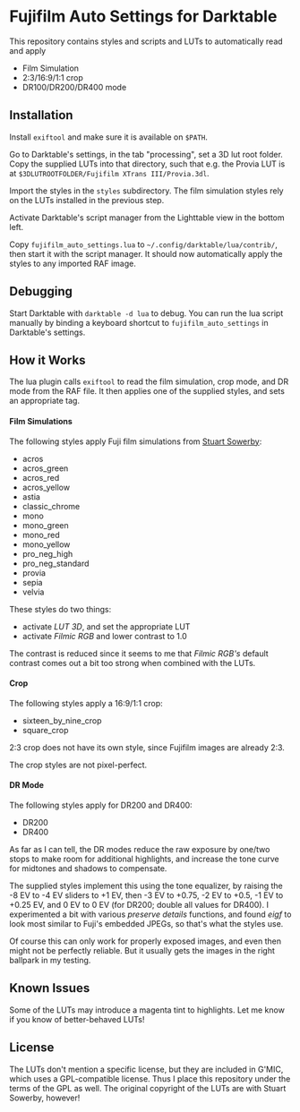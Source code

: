 # Fujifilm Auto Settings for Darktable

This repository contains styles and scripts and LUTs to automatically read and apply

- Film Simulation
- 2:3/16:9/1:1 crop
- DR100/DR200/DR400 mode

## Installation

Install `exiftool` and make sure it is available on `$PATH`.

Go to Darktable's settings, in the tab "processing", set a 3D lut root folder. Copy the supplied LUTs into that directory, such that e.g. the Provia LUT is at `$3DLUTROOTFOLDER/Fujifilm XTrans III/Provia.3dl`.

Import the styles in the `styles` subdirectory. The film simulation styles rely on the LUTs installed in the previous step.

Activate Darktable's script manager from the Lighttable view in the bottom left.

Copy `fujifilm_auto_settings.lua` to `~/.config/darktable/lua/contrib/`, then start it with the script manager. It should now automatically apply the styles to any imported RAF image.

## Debugging

Start Darktable with `darktable -d lua` to debug. You can run the lua script manually by binding a keyboard shortcut to `fujifilm_auto_settings` in Darktable's settings.

## How it Works

The lua plugin calls `exiftool` to read the film simulation, crop mode, and DR mode from the RAF file. It then applies one of the supplied styles, and sets an appropriate tag.

#### Film Simulations

The following styles apply Fuji film simulations from [Stuart Sowerby](https://blog.sowerby.me/fuji-film-simulation-profiles/):

- acros
- acros\_green
- acros\_red
- acros\_yellow
- astia
- classic\_chrome
- mono
- mono\_green
- mono\_red
- mono\_yellow
- pro\_neg\_high
- pro\_neg\_standard
- provia
- sepia
- velvia

These styles do two things:

- activate *LUT 3D*, and set the appropriate LUT
- activate *Filmic RGB* and lower contrast to 1.0

The contrast is reduced since it seems to me that *Filmic RGB's* default contrast comes out a bit too strong when combined with the LUTs.

#### Crop

The following styles apply a 16:9/1:1 crop:

- sixteen\_by\_nine\_crop
- square\_crop

2:3 crop does not have its own style, since Fujifilm images are already 2:3.

The crop styles are not pixel-perfect.

#### DR Mode

The following styles apply for DR200 and DR400:

- DR200
- DR400

As far as I can tell, the DR modes reduce the raw exposure by one/two stops to make room for additional highlights, and increase the tone curve for midtones and shadows to compensate.

The supplied styles implement this using the tone equalizer, by raising the -8 EV to -4 EV sliders to +1 EV, then -3 EV to +0.75, -2 EV to +0.5, -1 EV to +0.25 EV, and 0 EV to 0 EV (for DR200; double all values for DR400). I experimented a bit with various *preserve details* functions, and found *eigf* to look most similar to Fuji's embedded JPEGs, so that's what the styles use.

Of course this can only work for properly exposed images, and even then might not be perfectly reliable. But it usually gets the images in the right ballpark in my testing.

## Known Issues

Some of the LUTs may introduce a magenta tint to highlights. Let me know if you know of better-behaved LUTs!

## License

The LUTs don't mention a specific license, but they are included in G'MIC, which uses a GPL-compatible license. Thus I place this repository under the terms of the GPL as well. The original copyright of the LUTs are with Stuart Sowerby, however!

